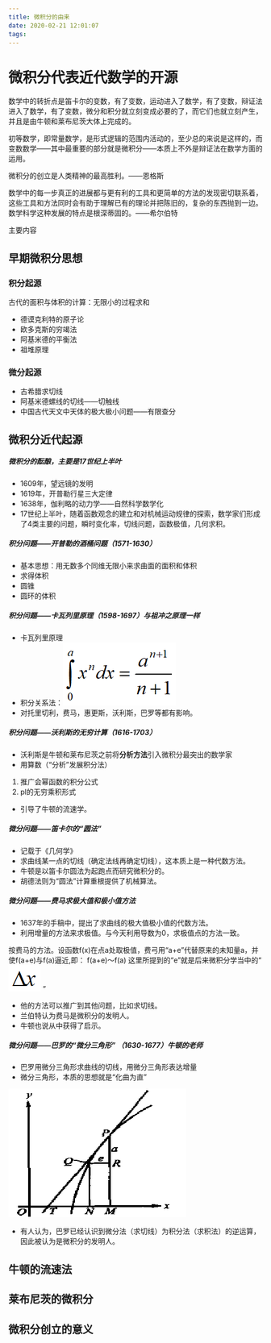 ```yaml
---
title: 微积分的由来
date: 2020-02-21 12:01:07
tags:
---
```


# 微积分代表近代数学的开源

数学中的转折点是笛卡尔的变数，有了变数，运动进入了数学，有了变数，辩证法进入了数学，有了变数，微分和积分就立刻变成必要的了，而它们也就立刻产生，并且是由牛顿和莱布尼茨大体上完成的。

初等数学，即常量数学，是形式逻辑的范围内活动的，至少总的来说是这样的，而变数数学——其中最重要的部分就是微积分——本质上不外是辩证法在数学方面的运用。

微积分的创立是人类精神的最高胜利。——恩格斯

数学中的每一步真正的进展都与更有利的工具和更简单的方法的发现密切联系着，这些工具和方法同时会有助于理解已有的理论并把陈旧的，复杂的东西抛到一边。数学科学这种发展的特点是根深蒂固的。——希尔伯特

主要内容

## 早期微积分思想

### 积分起源

古代的面积与体积的计算：无限小的过程求和

- 德谟克利特的原子论
- 欧多克斯的穷竭法
- 阿基米德的平衡法
- 祖堆原理

### 微分起源

- 古希腊求切线
- 阿基米德螺线的切线——切触线
- 中国古代天文中天体的极大极小问题——有限查分

## 微积分近代起源

##### 微积分的酝酿，主要是17世纪上半叶

- 1609年，望远镜的发明
- 1619年，开普勒行星三大定律
- 1638年，伽利略的动力学——自然科学数学化
- 17世纪上半叶，随着函数观念的建立和对机械运动规律的探索，数学家们形成了4类主要的问题，瞬时变化率，切线问题，函数极值，几何求积。

##### 积分问题——开普勒的酒桶问题（1571-1630）

- 基本思想：用无数多个同维无限小来求曲面的面积和体积
- 求得体积
- 圆锥
- 圆环的体积

##### 积分问题——卡瓦列里原理（1598-1697）与祖冲之原理一样

- 卡瓦列里原理
- 积分关系法：![1581236219385](微积分的由来/1581236219385.png)
- 对托里切利，费马，惠更斯，沃利斯，巴罗等都有影响。

##### 积分问题——沃利斯的无穷计算（1616-1703）

- 沃利斯是牛顿和莱布尼茨之前将**分析方法**引入微积分最突出的数学家
- 用算数（“分析”发展积分法）

1. 推广会幂函数的积分公式
2. pl的无穷乘积形式

- 引导了牛顿的流速学。

##### 微分问题——笛卡尔的“圆法”

- 记载于《几何学》
- 求曲线某一点的切线（确定法线再确定切线），这本质上是一种代数方法。
- 牛顿是以笛卡尔圆法为起跑点而研究微积分的。
- 胡德法则为“圆法”计算重根提供了机械算法。

##### 微分问题——费马求极大值和极小值方法

- 1637年的手稿中，提出了求曲线的极大值极小值的代数方法。
- 利用增量的方法来求极值。与今天利用导数为0，求极值点的方法一致。

​           按费马的方法。设函数f(x)在点a处取极值，费弓用“a+e”代替原来的未知量a，并使f(a+e)与f(a)逼近,即：     f(a+e)～f(a) 这里所提到的“e”就是后来微积分学当中的“   ![1581236727766](微积分的由来/1581236727766.png)   ”

- 他的方法可以推广到其他问题，比如求切线。
- 兰伯特认为费马是微积分的发明人。
- 牛顿也说从中获得了启示。

##### 微分问题——巴罗的“微分三角形” （1630-1677）牛顿的老师

- 巴罗用微分三角形求曲线的切线，用微分三角形表达增量
- 微分三角形，本质的思想就是“化曲为直”

![1581237046450](微积分的由来/1581237046450.png)

- 有人认为，巴罗已经认识到微分法（求切线）为积分法（求积法）的逆运算，因此被认为是微积分的发明人。



## 牛顿的流速法

## 莱布尼茨的微积分

## 微积分创立的意义